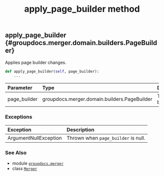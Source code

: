 ﻿---
title: apply_page_builder method
second_title: GroupDocs.Merger for Python via .NET API References
description: 
type: docs
url: /python-net/groupdocs.merger/merger/apply_page_builder/
is_root: false
weight: 30
---

## apply_page_builder {#groupdocs.merger.domain.builders.PageBuilder}

Applies page builder changes.



```python
def apply_page_builder(self, page_builder):
    ...
```


| Parameter | Type | Description |
| :- | :- | :- |
| page_builder | groupdocs.merger.domain.builders.PageBuilder | The page builder. |
### Exceptions
| Exception | Description |
| :- | :- |
| ArgumentNullException | Thrown when `page_builder` is null. |





### See Also
* module [`groupdocs.merger`](../../)
* class [`Merger`](/merger/python-net/groupdocs.merger/merger)
